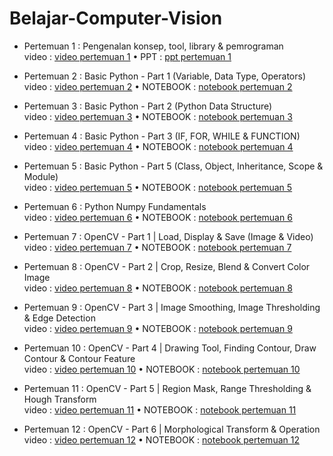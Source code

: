 # Belajar-Computer-Vision
 
 
- Pertemuan 1 : Pengenalan konsep, tool, library & pemrograman \
video : [video pertemuan 1](https://www.youtube.com/watch?v=-PHjHe1OYQk) • PPT : [ppt pertemuan 1](01.%20Pengenalan%20konsep,%20tool,%20library%20&%20pemrograman/01.%20Pengenalan%20konsep,%20tool,%20library%20&%20pemrograman.pptx)

- Pertemuan 2 : Basic Python - Part 1 (Variable, Data Type, Operators)\
video : [video pertemuan 2](https://www.youtube.com/watch?v=QvDrelzr9oo) • NOTEBOOK : [notebook pertemuan 2](02.%20Basic%20Python%20-%20Part%201/Basic%20Python%20-%20Part%201.ipynb)

- Pertemuan 3 : Basic Python - Part 2 (Python Data Structure)\
video : [video pertemuan 3](https://www.youtube.com/watch?v=1YJBOgZeEXw) • NOTEBOOK : [notebook pertemuan 3](03.%20Basic%20Python%20-%20Part%202/03%20Basic%20Python%20-%20Part%202.ipynb)

- Pertemuan 4 : Basic Python - Part 3 (IF, FOR, WHILE & FUNCTION)\
video : [video pertemuan 4](https://www.youtube.com/watch?v=_T6y1td48MM) • NOTEBOOK : [notebook pertemuan 4](04.%20Basic%20Python%20-%20Part%203/04.%20Basic%20Python%20-%20Part%203.ipynb)

- Pertemuan 5 : Basic Python - Part 5 (Class, Object, Inheritance, Scope & Module)\
video : [video pertemuan 5](https://www.youtube.com/watch?v=n-L76lU2jqQ) • NOTEBOOK : [notebook pertemuan 5](05.%20Basic%20Python%20-%20Part%204/05.%20Basic%20Python%20-%20Part%204.ipynb)

- Pertemuan 6 : Python Numpy Fundamentals \
video : [video pertemuan 6](https://www.youtube.com/watch?v=xRQOmbuImKk) • NOTEBOOK : [notebook pertemuan 6](06.%20Python%20Numpy%20Fundamentals/06.%20Python%20Numpy%20Fundamentals.ipynb)


- Pertemuan 7 : OpenCV - Part 1 | Load, Display & Save (Image & Video) \
video : [video pertemuan 7](https://youtu.be/QUWAd0UvdDs) • NOTEBOOK : [notebook pertemuan 7](07.%20OpenCV%20-%20Part%201/OpenCV%20-%20Part%201.ipynb)


- Pertemuan 8 : OpenCV - Part 2 | Crop, Resize, Blend & Convert Color Image \
video : [video pertemuan 8](https://youtu.be/rFHmGrsolqs) • NOTEBOOK : [notebook pertemuan 8](08.%20OpenCV%20-%20Part%202/08.%20OpenCV%20-%20Part%202.ipynb)


- Pertemuan 9 : OpenCV - Part 3 | Image Smoothing, Image Thresholding & Edge Detection \
video : [video pertemuan 9](https://youtu.be/TLvthcsrmwg) • NOTEBOOK : [notebook pertemuan 9](09.%20OpenCV%20-%20Part%203/OpenCV%20-%20Part%203.ipynb)


- Pertemuan 10 : OpenCV - Part 4 | Drawing Tool, Finding Contour, Draw Contour & Contour Feature \
video : [video pertemuan 10](https://youtu.be/4bqgcQ3tt00) • NOTEBOOK : [notebook pertemuan 10](10.%20OpenCV%20-%20Part%204/10.%20OpenCV%20-%20Part%204.ipynb)


- Pertemuan 11 : OpenCV - Part 5 | Region Mask, Range Thresholding & Hough Transform \
video : [video pertemuan 11](https://youtu.be/7fM5_O5zs2U) • NOTEBOOK : [notebook pertemuan 11](11.%20OpenCV%20-%20Part%205/11.%20OpenCV%20-%20Part%205.ipynb)


- Pertemuan 12 : OpenCV - Part 6 | Morphological Transform & Operation \
video : [video pertemuan 12](https://youtu.be/J2Kuok4jx7s) • NOTEBOOK : [notebook pertemuan 12](12.%20OpenCV%20-%20Part%206/12.%20OpenCV%20-%20Part%205.ipynb)




